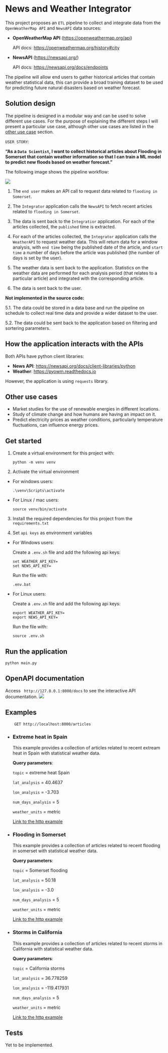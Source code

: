 # News and Weather Integrator
This project proposes an `ETL` pipeline to collect and integrate data from the `OpenWeatherMap API` and `NewsAPI` data sources:

- **OpenWeatherMap API** (https://openweathermap.org/api)

    API docs: https://openweathermap.org/history#city

- **NewsAPI** (https://newsapi.org/)

    API docs: https://newsapi.org/docs/endpoints

The pipeline will allow end users to gather historical articles that contain weather statistical data, this can provide a broad training dataset to be used for predicting future natural disasters based on weather forecast.


## Solution design

The pipeline is designed in a modular way and can be used to solve different use cases. For the purpose of explaining the different steps I will present a particular use case, although other use cases are listed in the [other use case](#other-use-cases) section.

`USER STORY`:

**“As a `Data Scientist`, I want to collect historical articles about Flooding in Somerset that contain weather information so that I can train a ML model to predict new floods based on weather forecast.”**

The following image shows the pipeline workflow:

![](img/pipeline_workflow.png)

1. The `end user` makes an API call to request data related to `flooding in Somerset`.

2. The `Integrator` application calls the `NewsAPI` to fetch recent articles related to `flooding in Somerset`.

3. The data is sent back to the `Integratior` application. For each of the articles collected, the `published` time is extracted.

4. For each of the articles collected, the `Integrator` application calls the `WeatherAPI` to request weather data. This will return data for a window analysis, with `end time` being the published date of the article, and `start time` a number of days before the article was published (the number of days is set by the user).

5. The weather data is sent back to the application. Statistics on the weather data are performed for each analysis period (that relates to a particular article) and integrated with the corresponding article.

6. The data is sent back to the user.


**Not implemented in the source code:**

5.1. The data could be stored in a data base and run the pipeline on schedule to collect real time data and provide a wider dataset to the user.

5.2. The data could be sent back to the application based on filtering and sortering parameters.

## How the application interacts with the APIs
Both APIs have python client libraries:
- **News API**: https://newsapi.org/docs/client-libraries/python
- **Weather**: https://pyowm.readthedocs.io

However, the application is using `requests` library.

## Other use cases
- Market studies for the use of renewable energies in different locations.
- Study of climate change and how humans are having an impact on it.
- Predict electricity prices as weather conditions, particularly temperature fluctuations, can influence energy prices.


## Get started
1. Create a virtual environment for this project with:
    ```
    python -m venv venv
    ```
2. Activate the virtual environment
- For windows users:
    ```
    .\venv\Scripts\activate
    ```
- For Linux / mac users:
    ```
    source venv/bin/activate
    ```
3. Install the required dependencies for this project from the `requirements.txt`

4. Set `api keys` as environment variables

- For Windows users:

    Create a `.env.sh` file and add the following api keys:
    ```
    set WEATHER_API_KEY=
    set NEWS_API_KEY=
    ```
    Run the file with:
    ```
    .env.bat
    ```

- For Linux users:

    Create a `.env.sh` file and add the following api keys:
    ```
    export WEATHER_API_KEY=
    export NEWS_API_KEY=
    ```
    Run the file with:
    ```
    source .env.sh
    ```

## Run the application
```shell
python main.py
```

## OpenAPI documentation
Access ` http://127.0.0.1:8000/docs` to see the interactive API documentation.
![](img/openapi_docs.png)

## Examples
```http
    GET http://localhost:8000/articles
```
- ### **Extreme heat in Spain**
    This example provides a collection of articles related to recent extream heat in Spain with statistical weather data.

    **Query parameters**:

    `topic` = extreme heat Spain

    `lat_analysis` = 40.4637

    `lon_analysis` = -3.703

    `num_days_analysis` = 5

    `weather_units` = metric

    [Link to the http example](examples/extreme_heat_spain.http)

- ### **Flooding in Somerset**
    This example provides a collection of articles related to recent flooding in somerset with statistical weather data.

    **Query parameters**:

    `topic` = Somerset flooding

    `lat_analysis` = 50.18

    `lon_analysis` = -3.0

    `num_days_analysis` = 5

    `weather_units` = metric

    [Link to the http example](examples/flooding_somerset.http)

- ### Storms in California
    This example provides a collection of articles related to recent storms in California with statistical weather data.

    **Query parameters**:

    `topic` = California storms

    `lat_analysis` = 36.778259

    `lon_analysis` = -119.417931

    `num_days_analysis` = 5

    `weather_units` = metric

    [Link to the http example](examples/storms_california.http)

## Tests
Yet to be implemented.
